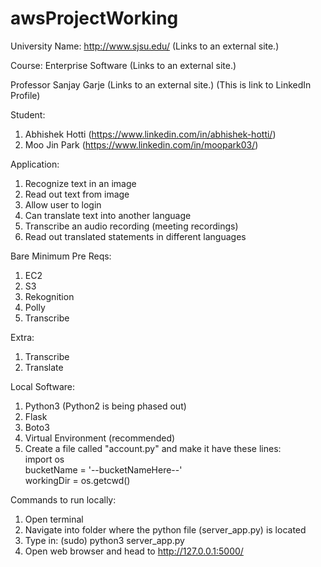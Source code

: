 # awsProjectWorking
University Name: http://www.sjsu.edu/ (Links to an external site.)

Course: Enterprise Software (Links to an external site.)

Professor Sanjay Garje (Links to an external site.) (This is link to LinkedIn Profile)

Student: 
1) Abhishek Hotti (https://www.linkedin.com/in/abhishek-hotti/)
2) Moo Jin Park (https://www.linkedin.com/in/moopark03/)

Application:
1) Recognize text in an image
2) Read out text from image
3) Allow user to login
4) Can translate text into another language
5) Transcribe an audio recording (meeting recordings)
6) Read out translated statements in different languages

Bare Minimum Pre Reqs:
1) EC2
2) S3
3) Rekognition
4) Polly
5) Transcribe

Extra:
1) Transcribe
2) Translate

Local Software:
1) Python3 (Python2 is being phased out)
2) Flask
3) Boto3
4) Virtual Environment (recommended)
5) Create a file called "account.py" and make it have these lines: <br/>
	import os<br/>
	bucketName = '--bucketNameHere--'<br/>
	workingDir = os.getcwd()

Commands to run locally:
1) Open terminal
2) Navigate into folder where the python file (server_app.py) is located
3) Type in: (sudo) python3 server_app.py
4) Open web browser and head to http://127.0.0.1:5000/


